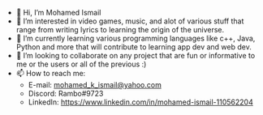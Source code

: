 - 👋 Hi, I’m Mohamed Ismail
- 👀 I’m interested in video games, music, and alot of various stuff that range from writing lyrics to learning the origin of the universe.
- 🌱 I’m currently learning various programming languages like c++, Java, Python and more that will contribute to learning app dev and web dev.
- 💞️ I’m looking to collaborate on any project that are fun or informative to me or the users or all of the previous :)
- 📫 How to reach me:
  - E-mail: mohamed_k_ismail@yahoo.com
  - Discord: Rambo#9723
  - LinkedIn: https://www.linkedin.com/in/mohamed-ismail-110562204

<!---
RamboProg/RamboProg is a ✨ special ✨ repository because its `README.md` (this file) appears on your GitHub profile.
You can click the Preview link to take a look at your changes.
--->
